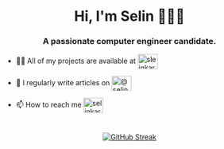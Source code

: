 <h1 align="center">Hi, I'm Selin 🧚🏼‍♀️</h1>
<h3 align="center">A passionate computer engineer candidate.</h3>

- 👨‍💻 All of my projects are available at <a href="https://github.com/sleinkaraman" target="blank"> <img align="center" src="https://raw.githubusercontent.com/rahuldkjain/github-profile-readme-generator/master/src/images/icons/Social/github.svg" alt="sleinkaraman" height="30" width="40" /></a>
</p>

- 📝 I regularly write articles on <a href="https://medium.com/@selinkaraman02" target="blank"><img align="center" src="https://raw.githubusercontent.com/rahuldkjain/github-profile-readme-generator/master/src/images/icons/Social/medium.svg" alt="@selinkaraman02" height="30" width="40" /></a>

- 📫 How to reach me <a href="https://linkedin.com/in/selinkaraman" target="blank"><img align="center" src="https://raw.githubusercontent.com/rahuldkjain/github-profile-readme-generator/master/src/images/icons/Social/linked-in-alt.svg" alt="selinkaraman" height="30" width="40" /></a>

#



<div align="center">
  <a href="https://git.io/streak-stats">
    <img src="https://github-readme-streak-stats.herokuapp.com?user=sleinkaraman&theme=modern-lilac2&hide_border=true&ring=FFB4C2&currStreakLabel=FFB4C2&background=000000&border=FFB4C2&stroke=FFB4C2&fire=FFDCE7&currStreakNum=FFB4C2&sideNums=FFB4C2&sideLabels=FFB4C2&dates=FFDCE7" alt="GitHub Streak" />
  </a>
</div>


